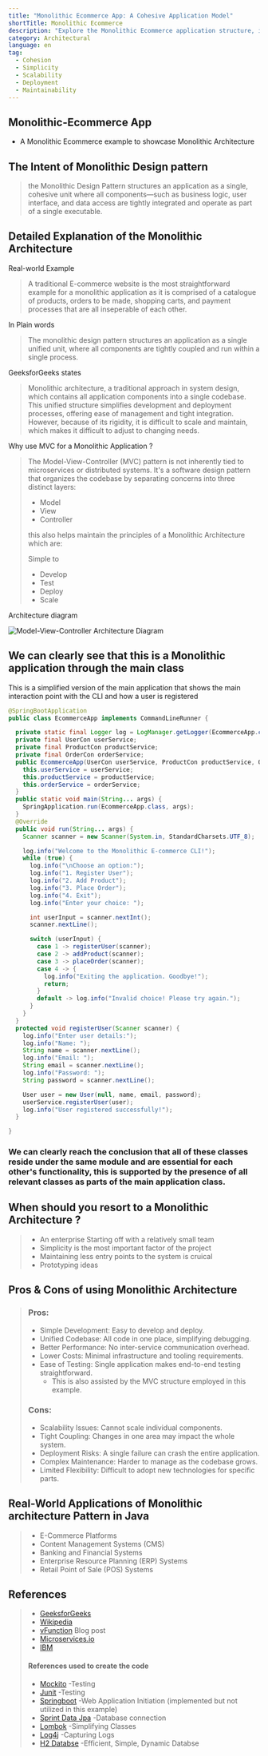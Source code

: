 ```yaml
---
title: "Monolithic Ecommerce App: A Cohesive Application Model"
shortTitle: Monolithic Ecommerce
description: "Explore the Monolithic Ecommerce application structure, its design intent, benefits, limitations, and real-world applications. Understand its simplicity and practical use cases."
category: Architectural
language: en
tag:
  - Cohesion
  - Simplicity
  - Scalability
  - Deployment
  - Maintainability
---
```


## Monolithic-Ecommerce App
* A Monolithic Ecommerce example to showcase Monolithic Architecture

## The Intent of Monolithic Design pattern
> the Monolithic Design Pattern structures an application as a single, cohesive unit where all components—such as business logic, user interface, and data access are tightly integrated and operate as part of a single executable.

## Detailed Explanation of the Monolithic Architecture
Real-world Example
> A traditional E-commerce website is the most straightforward example for a monolithic application as it is comprised of a catalogue of products, orders to be made, shopping carts, and payment processes that are all inseperable of each other.

In Plain words
>The monolithic design pattern structures an application as a single unified unit, where all components are tightly coupled and run within a single process.

GeeksforGeeks states
> Monolithic architecture, a traditional approach in system design, which contains all application components into a single codebase. This unified structure simplifies development and deployment processes, offering ease of management and tight integration. However, because of its rigidity, it is difficult to scale and maintain, which makes it difficult to adjust to changing needs.

Why use MVC for a Monolithic Application ?
>The Model-View-Controller (MVC) pattern is not inherently tied to microservices or distributed systems. It's a software design pattern that organizes the codebase by separating concerns into three distinct layers:
>* Model
>* View
>* Controller
>
> this also helps maintain the principles of a Monolithic Architecture which are:
> 
> Simple to
>* Develop
>* Test
>* Deploy
>* Scale
>

Architecture diagram

![Model-View-Controller Architecture Diagram](./etc/mvc-architecture-diagram.png)

## We can clearly see that this is a Monolithic application through the main class
This is a simplified version of the main application that shows the main interaction point with the CLI and how a user is registered
```java
@SpringBootApplication
public class EcommerceApp implements CommandLineRunner {

  private static final Logger log = LogManager.getLogger(EcommerceApp.class);
  private final UserCon userService;
  private final ProductCon productService;
  private final OrderCon orderService;
  public EcommerceApp(UserCon userService, ProductCon productService, OrderCon orderService) {
    this.userService = userService;
    this.productService = productService;
    this.orderService = orderService;
  }
  public static void main(String... args) {
    SpringApplication.run(EcommerceApp.class, args);
  }
  @Override
  public void run(String... args) {
    Scanner scanner = new Scanner(System.in, StandardCharsets.UTF_8);

    log.info("Welcome to the Monolithic E-commerce CLI!");
    while (true) {
      log.info("\nChoose an option:");
      log.info("1. Register User");
      log.info("2. Add Product");
      log.info("3. Place Order");
      log.info("4. Exit");
      log.info("Enter your choice: ");

      int userInput = scanner.nextInt();
      scanner.nextLine();

      switch (userInput) {
        case 1 -> registerUser(scanner);
        case 2 -> addProduct(scanner);
        case 3 -> placeOrder(scanner);
        case 4 -> {
          log.info("Exiting the application. Goodbye!");
          return;
        }
        default -> log.info("Invalid choice! Please try again.");
      }
    }
  }
  protected void registerUser(Scanner scanner) {
    log.info("Enter user details:");
    log.info("Name: ");
    String name = scanner.nextLine();
    log.info("Email: ");
    String email = scanner.nextLine();
    log.info("Password: ");
    String password = scanner.nextLine();

    User user = new User(null, name, email, password);
    userService.registerUser(user);
    log.info("User registered successfully!");
  }

}
```
### We can clearly reach the conclusion that all of these classes reside under the same module and are essential for each other's functionality, this is supported by the presence of all relevant classes as parts of the main application class.

## When should you resort to a Monolithic Architecture ?
>* An enterprise Starting off with a relatively small team
>* Simplicity is the most important factor of the project
>* Maintaining less entry points to the system is cruical
>* Prototyping ideas
>
## Pros & Cons of using Monolithic Architecture
>### Pros:
>* Simple Development: Easy to develop and deploy.
>* Unified Codebase: All code in one place, simplifying debugging.
>* Better Performance: No inter-service communication overhead.
>* Lower Costs: Minimal infrastructure and tooling requirements.
>* Ease of Testing: Single application makes end-to-end testing straightforward.
>   * This is also assisted by the MVC structure employed in this example.
>### Cons:
>* Scalability Issues: Cannot scale individual components.
>* Tight Coupling: Changes in one area may impact the whole system.
>* Deployment Risks: A single failure can crash the entire application.
>* Complex Maintenance: Harder to manage as the codebase grows.
>* Limited Flexibility: Difficult to adopt new technologies for specific parts.

## Real-World Applications of Monolithic architecture Pattern in Java
>* E-Commerce Platforms
>* Content Management Systems (CMS)
>* Banking and Financial Systems
>* Enterprise Resource Planning (ERP) Systems
>* Retail Point of Sale (POS) Systems

## References
>* [GeeksforGeeks](https://www.geeksforgeeks.org/monolithic-architecture-system-design/)
>* [Wikipedia](https://en.wikipedia.org/wiki/Monolithic_application)
>* [vFunction](https://vfunction.com/blog/what-is-monolithic-application/#:~:text=A%20traditional%20e%2Dcommerce%20platform,inseparable%20components%20of%20the%20system.) Blog post
>* [Microservices.io](https://microservices.io/patterns/monolithic.html)
>* [IBM](https://www.ibm.com/think/topics/monolithic-architecture)
>#### References used to create the code
>* [Mockito](https://site.mockito.org/) -Testing
>* [Junit](https://junit.org/junit5/docs/current/user-guide/) -Testing 
>* [Springboot](https://docs.spring.io/spring-boot/index.html) -Web Application Initiation (implemented but not utilized in this example)
>* [Sprint Data Jpa](https://docs.spring.io/spring-data/jpa/reference/index.html) -Database connection
>* [Lombok](https://projectlombok.org/) -Simplifying Classes
>* [Log4j](https://logging.apache.org/log4j/2.x/index.html) -Capturing Logs
>* [H2 Databse](https://www.h2database.com/html/tutorial.html) -Efficient, Simple, Dynamic Databse